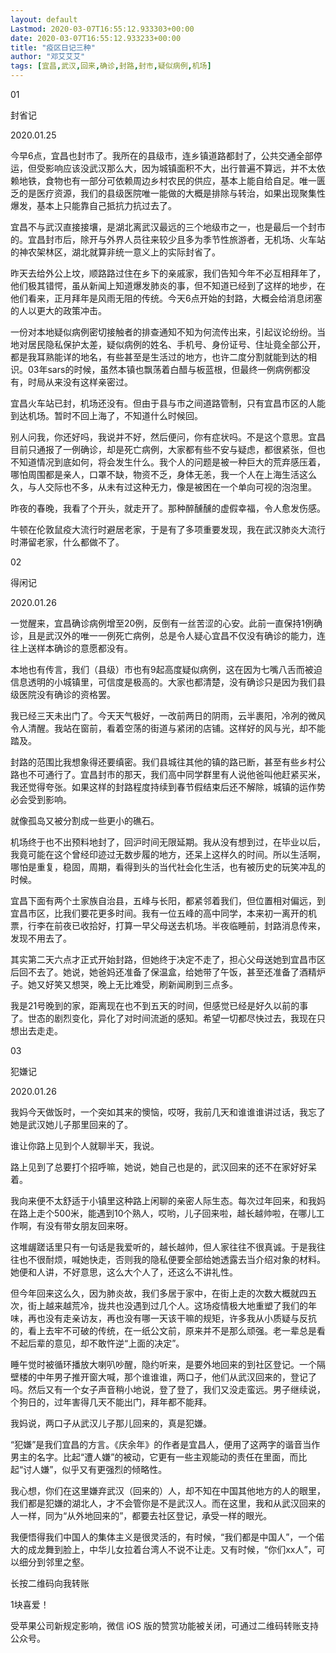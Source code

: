 ```yaml
---
layout: default
Lastmod: 2020-03-07T16:55:12.933303+00:00
date: 2020-03-07T16:55:12.933233+00:00
title: "疫区日记三种"
author: "邓艾艾艾"
tags: [宜昌,武汉,回来,确诊,封路,封市,疑似病例,机场]
---
```


01

封省记

2020.01.25

  

今早6点，宜昌也封市了。我所在的县级市，连乡镇道路都封了，公共交通全部停运，但受影响应该没武汉那么大，因为城镇面积不大，出行普遍不算远，并不太依赖地铁，食物也有一部分可依赖周边乡村农民的供应，基本上能自给自足。唯一匮乏的是医疗资源，我们的县级医院唯一能做的大概是排除与转治，如果出现聚集性爆发，基本上只能靠自己抵抗力抗过去了。  

宜昌不与武汉直接接壤，是湖北离武汉最远的三个地级市之一，也是最后一个封市的。宜昌封市后，除开与外界人员往来较少且多为季节性旅游者，无机场、火车站的神农架林区，湖北就算非统一意义上的实际封省了。

昨天去给外公上坟，顺路路过住在乡下的亲戚家，我们告知今年不必互相拜年了，他们极其错愕，虽从新闻上知道爆发肺炎的事，但不知道已经到了这样的地步，在他们看来，正月拜年是风雨无阻的传统。今天6点开始的封路，大概会给消息闭塞的人以更大的政策冲击。

一份对本地疑似病例密切接触者的排查通知不知为何流传出来，引起议论纷纷。当地对居民隐私保护太差，疑似病例的姓名、手机号、身份证号、住址竟全部公开，都是我耳熟能详的地名，有些甚至是生活过的地方，也许二度分割就能到达的相识。03年sars的时候，虽然本镇也飘荡着白醋与板蓝根，但最终一例病例都没有，时局从来没有这样亲密过。

宜昌火车站已封，机场还没有。但由于县与市之间道路管制，只有宜昌市区的人能到达机场。暂时不回上海了，不知道什么时候回。

别人问我，你还好吗，我说并不好，然后便问，你有症状吗。不是这个意思。宜昌目前只通报了一例确诊，却是死亡病例，大家都有些不安与疑虑，都很紧张，但也不知道情况到底如何，将会发生什么。我个人的问题是被一种巨大的荒弃感压着，哪怕周围都是亲人，口罩不缺，物资不乏，身体无恙，我一个人在上海生活这么久，与人交际也不多，从未有过这种无力，像是被困在一个单向可视的泡泡里。

昨夜的春晚，我看了个开头，就走开了。那种醉醺醺的虚假幸福，令人愈发伤感。

牛顿在伦敦鼠疫大流行时避居老家，于是有了多项重要发现，我在武汉肺炎大流行时滞留老家，什么都做不了。

02

得闲记  

2020.01.26

  

一觉醒来，宜昌确诊病例增至20例，反倒有一丝苦涩的心安。此前一直保持1例确诊，且是武汉外的唯一一例死亡病例，总是令人疑心宜昌不仅没有确诊的能力，连往上送样本确诊的意愿都没有。

本地也有传言，我们（县级）市也有9起高度疑似病例，这在因为七嘴八舌而被迫信息透明的小城镇里，可信度是极高的。大家也都清楚，没有确诊只是因为我们县级医院没有确诊的资格罢。

我已经三天未出门了。今天天气极好，一改前两日的阴雨，云半裹阳，冷冽的微风令人清醒。我站在窗前，看着空荡的街道与紧闭的店铺。这样好的风与光，却不能踏及。

封路的范围比我想象得还要缜密。我们县城往其他的镇的路已断，甚至有些乡村公路也不可通行了。宜昌封市的那天，我们高中同学群里有人说他爸叫他赶紧买米，我还觉得夸张。如果这样的封路程度持续到春节假结束后还不解除，城镇的运作势必会受到影响。

就像孤岛又被分割成一些更小的礁石。

机场终于也不出预料地封了，回沪时间无限延期。我从没有想到过，在毕业以后，我竟可能在这个曾经印迹过无数步履的地方，还呆上这样久的时间。所以生活啊，哪怕是重复，稳固，周期，看得到头的当代社会化生活，也有被历史的玩笑冲乱的时候。

宜昌下面有两个土家族自治县，五峰与长阳，都紧邻着我们，但位置相对偏远，到宜昌市区，比我们要花更多时间。我有一位五峰的高中同学，本来初一离开的机票，行李在前夜已收拾好，打算一早父母送去机场。半夜临睡前，封路消息传来，发现不用去了。

其实第二天六点才正式开始封路，但她终于决定不走了，担心父母送她到宜昌市区后回不去了。她说，她爸妈还准备了保温盒，给她带了午饭，甚至还准备了酒精炉子。她又好笑又想哭，晚上无比难受，刷新闻刷到三点多。

我是21号晚到的家，距离现在也不到五天的时间，但感觉已经是好久以前的事了。世态的剧烈变化，异化了对时间流逝的感知。希望一切都尽快过去，我现在只想出去走走。

03

犯嫌记

2020.01.26

  

我妈今天做饭时，一个突如其来的懊恼，哎呀，我前几天和谁谁谁讲过话，我忘了她是武汉她儿子那里回来的了。

谁让你路上见到个人就聊半天，我说。

路上见到了总要打个招呼嘛，她说，她自己也是的，武汉回来的还不在家好好呆着。

我向来便不太舒适于小镇里这种路上闲聊的亲密人际生态。每次过年回来，和我妈在路上走个500米，能遇到10个熟人，哎哟，儿子回来啦，越长越帅啦，在哪儿工作啊，有没有带女朋友回来呀。

这堆龌蹉话里只有一句话是我爱听的，越长越帅，但人家往往不很真诚。于是我往往也不很耐烦，喊她快走，否则我的隐私便要全部给她透露去当介绍对象的材料。她便和人讲，不好意思，这么大个人了，还这么不讲礼性。

但今年回来这么久，因为肺炎故，我们多居于家中，在街上走的次数大概就四五次，街上越来越荒冷，拢共也没遇到过几个人。这场疫情极大地重塑了我们的年味，再也没有走亲访友，再也没有哪一天该干嘛的规矩，许多我从小质疑与反抗的，看上去牢不可破的传统，在一纸公文前，原来并不是那么顽强。老一辈总是看不起后辈的意见，却不敢忤逆“上面的决定”。

睡午觉时被循环播放大喇叭吵醒，隐约听来，是要外地回来的到社区登记。一个隔壁楼的中年男子推开窗大喊，那个谁谁谁，两口子，他们从武汉回来的，登记了吗。然后又有一个女子声音稍小地说，登了登了，我们又没走蛮远。男子继续说，个狗日的，过年害得几天不能出门，拜年都不能拜。

我妈说，两口子从武汉儿子那儿回来的，真是犯嫌。

“犯嫌”是我们宜昌的方言。《庆余年》的作者是宜昌人，便用了这两字的谐音当作男主的名字。比起“遭人嫌”的被动，它更有一些主观能动的责任在里面，而比起“讨人嫌”，似乎又有更强烈的倾略性。

我心想，你们在这里嫌弃武汉（回来的）人，却不知在中国其他地方的人的眼里，我们都是犯嫌的湖北人，才不会管你是不是武汉人。而在这里，我和从武汉回来的人一样，同为“从外地回来的”，都要去社区登记，承受一样的眼光。

我便悟得我们中国人的集体主义是很灵活的，有时候，“我们都是中国人”，一个偌大的成龙舞到脸上，中华儿女拉着台湾人不说不让走。又有时候，“你们xx人”，可以细分到邻里之壑。

长按二维码向我转账

1块喜爱！

受苹果公司新规定影响，微信 iOS 版的赞赏功能被关闭，可通过二维码转账支持公众号。

